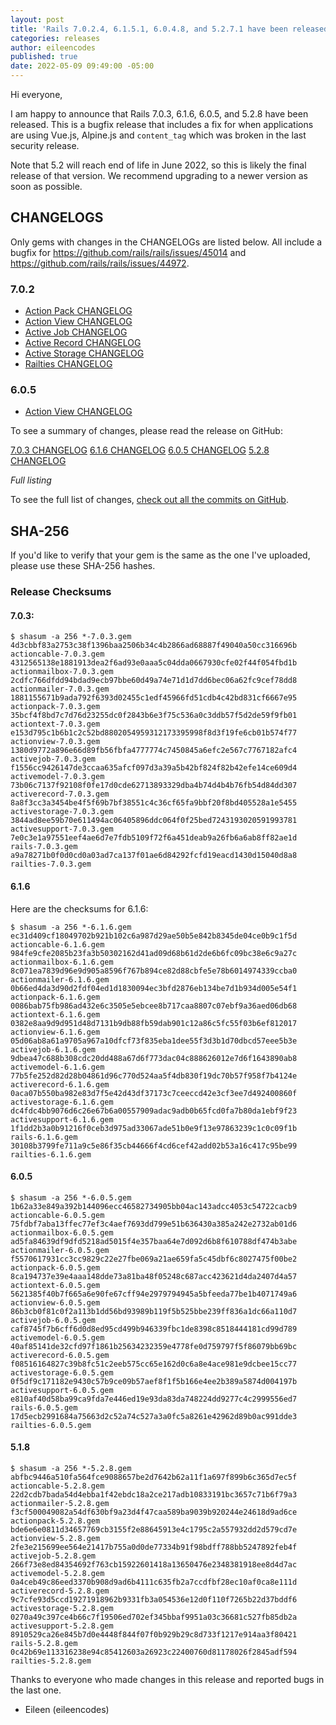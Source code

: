 ```yaml
---
layout: post
title: 'Rails 7.0.2.4, 6.1.5.1, 6.0.4.8, and 5.2.7.1 have been released!'
categories: releases
author: eileencodes
published: true
date: 2022-05-09 09:49:00 -05:00
---
```


Hi everyone,

I am happy to announce that Rails 7.0.3, 6.1.6, 6.0.5, and 5.2.8 have been released. This
is a bugfix release that includes a fix for when applications are using Vue.js, Alpine.js and
`content_tag` which was broken in the last security release.

Note that 5.2 will reach end of life in June 2022, so this is likely the final release of that version.
We recommend upgrading to a newer version as soon as possible.

## CHANGELOGS

Only gems with changes in the CHANGELOGs are listed below. All include a bugfix
for https://github.com/rails/rails/issues/45014 and https://github.com/rails/rails/issues/44972.

### 7.0.2

* [Action Pack CHANGELOG](https://github.com/rails/rails/blob/v7.0.3/actionpack/CHANGELOG.md)
* [Action View CHANGELOG](https://github.com/rails/rails/blob/v7.0.3/actionview/CHANGELOG.md)
* [Active Job CHANGELOG](https://github.com/rails/rails/blob/v7.0.3/activejob/CHANGELOG.md)
* [Active Record CHANGELOG](https://github.com/rails/rails/blob/v7.0.3/activerecord/CHANGELOG.md)
* [Active Storage CHANGELOG](https://github.com/rails/rails/blob/v7.0.3/activestorage/CHANGELOG.md)
* [Railties CHANGELOG](https://github.com/rails/rails/blob/v7.0.3/railties/CHANGELOG.md)

### 6.0.5

* [Action View CHANGELOG](https://github.com/rails/rails/blob/v6.0.5/actionview/CHANGELOG.md)

To see a summary of changes, please read the release on GitHub:

[7.0.3 CHANGELOG](https://github.com/rails/rails/releases/tag/v7.0.3)
[6.1.6 CHANGELOG](https://github.com/rails/rails/releases/tag/v6.1.6)
[6.0.5 CHANGELOG](https://github.com/rails/rails/releases/tag/v6.0.5)
[5.2.8 CHANGELOG](https://github.com/rails/rails/releases/tag/v5.2.8)

*Full listing*

To see the full list of changes, [check out all the commits on
GitHub](https://github.com/rails/rails/compare/v7.0.2...v7.0.3).

## SHA-256

If you'd like to verify that your gem is the same as the one I've uploaded,
please use these SHA-256 hashes.

### Release Checksums

#### 7.0.3:

```
$ shasum -a 256 *-7.0.3.gem
4d3cbbf83a2753c38f1396baa2506b34c4b2866ad68887f49040a50cc316696b  actioncable-7.0.3.gem
4312565138e1881913dea2f6ad93e0aaa5c04dda0667930cfe02f44f054fbd1b  actionmailbox-7.0.3.gem
2cdfc766dfdd94bdad9ecb97bbe60d49a74e71d1d7dd6bec06a62fc9cef78dd8  actionmailer-7.0.3.gem
1881155671b9ada792f6393d02455c1edf45966fd51cdb4c42bd831cf6667e95  actionpack-7.0.3.gem
35bcf4f8bd7c7d76d23255dc0f2843b6e3f75c536a0c3ddb57f5d2de59f9fb01  actiontext-7.0.3.gem
e153d795c1b6b1c2c52bd8802054959312173395998f8d3f19fe6cb01b574f77  actionview-7.0.3.gem
1380d9772a896e66d89fb56fbfa4777774c7450845a6efc2e567c7767182afc4  activejob-7.0.3.gem
f1556cc9426147de3ccaa635afcf097d3a39a5b42bf824f82b42efe14ce609d4  activemodel-7.0.3.gem
73b06c7137f92108f0fe17d0cde62713893329dba4b74d4b4b76fb54d84dd307  activerecord-7.0.3.gem
8a8f3cc3a3454be4f5f69b7bf38551c4c36cf65fa9bbf20f8bd405528a1e5455  activestorage-7.0.3.gem
3844ad8ee59b70e611494ac06405896ddc064f0f25bed7243193020591993781  activesupport-7.0.3.gem
7e0c3e1a97551eef4ae6d7e7fdb5109f72f6a451deab9a26fb6a6ab8ff82ae1d  rails-7.0.3.gem
a9a78271b0f0d0cd0a03ad7ca137f01ae6d84292fcfd19eacd1430d15040d8a8  railties-7.0.3.gem
```

#### 6.1.6

Here are the checksums for 6.1.6:

```
$ shasum -a 256 *-6.1.6.gem
ec31d409cf18049702b921b102c6a987d29ae50b5e842b8345de04ce0b9c1f5d  actioncable-6.1.6.gem
984fe9cfe2085b23fa3b50302162d41ad09d68b61d2de6b6fc09bc38e6c9a27c  actionmailbox-6.1.6.gem
8c071ea7839d96e9d905a8596f767b894ce82d88cbfe5e78b6014974339ccba0  actionmailer-6.1.6.gem
0b66ed4da3d90d2fdf04ed1d1830094ec3bfd2876eb134be7d1b934d005e54f1  actionpack-6.1.6.gem
0086bab75fb986ad432e6c3505e5ebcee8b717caa8807c07ebf9a36aed06db68  actiontext-6.1.6.gem
0382e8aa9d9d951d48d7131b9db88fb59dab901c12a86c5fc55f03b6ef812017  actionview-6.1.6.gem
05d06ab8a61a9705a967a10dfcf73f835eba1dee55f3d3b1d70dbcd57eee5b3e  activejob-6.1.6.gem
9dbea47c688b308cdc20dd488a67d6f773dac04c888626012e7d6f1643890ab8  activemodel-6.1.6.gem
77b5fe252d82d28b04861d96c770d524aa5f4db830f19dc70b57f958f7b4124e  activerecord-6.1.6.gem
0aca07b550ba982e83d7f5e42d43df37173c7ceeccd42e3cf3ee7d492400860f  activestorage-6.1.6.gem
dc4fdc4bb9076d6c26e67b6a00557909adac9adb0b65fcd0fa7b80da1ebf9f23  activesupport-6.1.6.gem
1f1dd2b3a0b91216f0ceb3d975ad33067ade51b0e9f13e97863239c1c0c09f1b  rails-6.1.6.gem
30108b3799fe711a9c5e86f35cb44666f4cd6cef42add02b53a16c417c95be99  railties-6.1.6.gem
```

#### 6.0.5

```
$ shasum -a 256 *-6.0.5.gem
1b62a33e849a392b144096ecc46582734905bb04ac143adcc4053c54722cacb9  actioncable-6.0.5.gem
75fdbf7aba13ffec77ef3c4aef7693dd799e51b636430a385a242e2732ab01d6  actionmailbox-6.0.5.gem
ad5fa84639df9dfd5218ad5015f4e357baa64e7d092d6b8f610788df474b3abe  actionmailer-6.0.5.gem
f5570617931cc3cc9829c22e27fbe069a21ae659fa5c45dbf6c8027475f00be2  actionpack-6.0.5.gem
8ca194737e39e4aaa148dde73a81ba48f05248c687acc423621d4da2407d4a57  actiontext-6.0.5.gem
5621385f40b7f665a6e90fe67cff94e2979794945a5bfeeda77be1b4071749a6  actionview-6.0.5.gem
86b3cb0f81c0f2a113b1dd56bd93989b119f5b525bbe239ff836a1dc66a110d7  activejob-6.0.5.gem
caf8745f7b6cff6d0d8ed95cd499b946339fbc1de8398c8518444181cd99d789  activemodel-6.0.5.gem
40af85141de32cfd97f1861b25634232359e4778fe0d759797f5f86079bb69bc  activerecord-6.0.5.gem
f08516164827c39b8fc51c2eeb575cc65e162d0c6a8e4ace981e9dcbee15cc77  activestorage-6.0.5.gem
0f5df9c171182e9430c57b9ce09b57aef8f1f5b166e4ee2b389a5874d004197b  activesupport-6.0.5.gem
e810af40d58ba99ca9fda7e446ed19e93da83da748224dd9277c4c2999556ed7  rails-6.0.5.gem
17d5ecb2991684a75663d2c52a74c527a3a0fc5a8261e42962d89b0ac991dde3  railties-6.0.5.gem
```

#### 5.1.8

```
$ shasum -a 256 *-5.2.8.gem
abfbc9446a510fa564fce9088657be2d7642b62a11f1a697f899b6c365d7ec5f  actioncable-5.2.8.gem
22d2cdb7bada54d4ebba1f42ebdc18a2ce217adb10833191bc3657c71b6f79a3  actionmailer-5.2.8.gem
f3cf500049082a54df630bf9a23d4f47caa589ba9039b920244e24618d9ad6ce  actionpack-5.2.8.gem
bde6e6e0811d34657769cb3155f2e88645913e4c1795c2a557932dd2d579cd7e  actionview-5.2.8.gem
2fe3e215699ee564e21417b755a0d0de77334b91f98bdff788bb5247892feb4f  activejob-5.2.8.gem
266f73e8ed84354692f763cb15922601418a13650476e2348381918ee8d4d7ac  activemodel-5.2.8.gem
0a4ceb49c86eed3370b908d9ad6b4111c635fb2a7ccdfbf28ec10af0ca8e111d  activerecord-5.2.8.gem
9c7cfe93d5ccd19271918962b9331fb3a054536e12d0f110f7265b22d37bddf6  activestorage-5.2.8.gem
0270a49c397ce4b66c7f19506ed702ef345bbaf9951a03c36681c527fb85db2a  activesupport-5.2.8.gem
8910529ca26e845b7d0e4448f844f07f0b929b29c8d733f1217e914aa3f80421  rails-5.2.8.gem
0c42b69e113316238e94c85412603a26923c22400760d81178026f2845adf594  railties-5.2.8.gem
```

Thanks to everyone who made changes in this release and reported bugs in the last one.

- Eileen (eileencodes)
